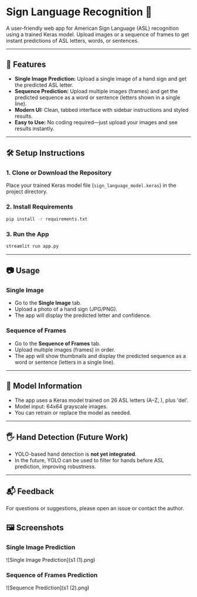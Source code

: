 # Sign Language Recognition 🤟

A user-friendly web app for American Sign Language (ASL) recognition using a trained Keras model. Upload images or a sequence of frames to get instant predictions of ASL letters, words, or sentences.

---

## 🚀 Features
- **Single Image Prediction:** Upload a single image of a hand sign and get the predicted ASL letter.
- **Sequence Prediction:** Upload multiple images (frames) and get the predicted sequence as a word or sentence (letters shown in a single line).
- **Modern UI:** Clean, tabbed interface with sidebar instructions and styled results.
- **Easy to Use:** No coding required—just upload your images and see results instantly.

---

## 🛠️ Setup Instructions

### 1. **Clone or Download the Repository**
Place your trained Keras model file (`sign_language_model.keras`) in the project directory.

### 2. **Install Requirements**
```bash
pip install -r requirements.txt
```

### 3. **Run the App**
```bash
streamlit run app.py
```

---

## 📷 Usage

### **Single Image**
- Go to the **Single Image** tab.
- Upload a photo of a hand sign (JPG/PNG).
- The app will display the predicted letter and confidence.

### **Sequence of Frames**
- Go to the **Sequence of Frames** tab.
- Upload multiple images (frames) in order.
- The app will show thumbnails and display the predicted sequence as a word or sentence (letters in a single line).

---

## 🧠 Model Information
- The app uses a Keras model trained on 26 ASL letters (A–Z, ), plus 'del'.
- Model input: 64x64 grayscale images.
- You can retrain or replace the model as needed.

---

## 🖐️ Hand Detection (Future Work)
- YOLO-based hand detection is **not yet integrated**.
- In the future, YOLO can be used to filter for hands before ASL prediction, improving robustness.

---


## 📬 Feedback
For questions or suggestions, please open an issue or contact the author.

## 🖼️ Screenshots

### Single Image Prediction
![Single Image Prediction](s1 (1).png)

### Sequence of Frames Prediction
![Sequence Prediction](s1 (2).png)


